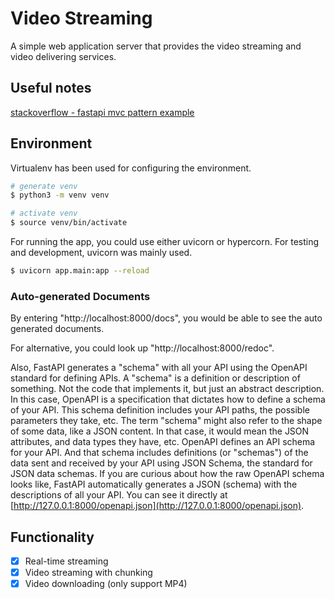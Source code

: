 # Video Streaming

A simple web application server that provides the video streaming and video delivering services.

## Useful notes

[stackoverflow - fastapi mvc pattern example](https://stackoverflow.com/a/64987404/9012940)

## Environment

Virtualenv has been used for configuring the environment.

```bash
# generate venv
$ python3 -m venv venv

# activate venv
$ source venv/bin/activate
```

For running the app, you could use either uvicorn or hypercorn. For testing and development, uvicorn was mainly used.

```bash
$ uvicorn app.main:app --reload
```

### Auto-generated Documents

By entering "http://localhost:8000/docs", you would be able to see the auto generated documents.

For alternative, you could look up "http://localhost:8000/redoc".

Also, FastAPI generates a "schema" with all your API using the OpenAPI standard for defining APIs. A "schema" is a definition or description of something. Not the code that implements it, but just an abstract description. In this case, OpenAPI is a specification that dictates how to define a schema of your API. This schema definition includes your API paths, the possible parameters they take, etc. The term "schema" might also refer to the shape of some data, like a JSON content. In that case, it would mean the JSON attributes, and data types they have, etc. OpenAPI defines an API schema for your API. And that schema includes definitions (or "schemas") of the data sent and received by your API using JSON Schema, the standard for JSON data schemas. If you are curious about how the raw OpenAPI schema looks like, FastAPI automatically generates a JSON (schema) with the descriptions of all your API. You can see it directly at [http://127.0.0.1:8000/openapi.json](http://127.0.0.1:8000/openapi.json).

## Functionality

- [x] Real-time streaming
- [x] Video streaming with chunking
- [x] Video downloading (only support MP4)
